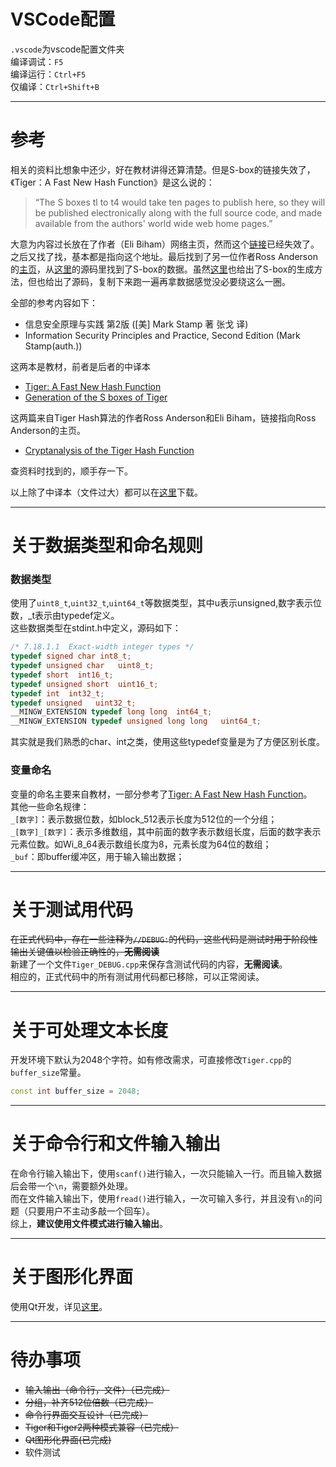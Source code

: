 # VSCode配置

`.vscode`为vscode配置文件夹  
编译调试：`F5`  
编译运行：`Ctrl+F5`  
仅编译：`Ctrl+Shift+B`

---
# 参考

相关的资料比想象中还少，好在教材讲得还算清楚。但是S-box的链接失效了，《Tiger：A Fast New Hash Function》是这么说的：

> “The S boxes tl to t4 would take ten pages to publish here, so they will be published electronically along with the full source code, and made available from the authors' world wide web home pages.”

大意为内容过长放在了作者（Eli Biham）网络主页，然而这个[链接](https://www.cs.technion.ac.il/'biham/)已经失效了。
之后又找了找，基本都是指向这个地址。最后找到了另一位作者Ross Anderson的[主页](https://www.cl.cam.ac.uk/~rja14/)，从[这里](https://www.cl.cam.ac.uk/~rja14/Papers/tiger-src.tar.gz)的源码里找到了S-box的数据。虽然[这里](https://www.cl.cam.ac.uk/~rja14/Papers/tigersb.pdf)也给出了S-box的生成方法，但也给出了源码，复制下来跑一遍再拿数据感觉没必要绕这么一圈。

全部的参考内容如下：

* 信息安全原理与实践 第2版 ([美] Mark Stamp 著 张戈 译)
* Information Security Principles and Practice, Second Edition (Mark Stamp(auth.))

这两本是教材，前者是后者的中译本

* [Tiger: A Fast New Hash Function](https://www.cl.cam.ac.uk/~rja14/Papers/tiger.pdf)
* [Generation of the S boxes of Tiger](https://www.cl.cam.ac.uk/~rja14/Papers/tigersb.pdf)

这两篇来自Tiger Hash算法的作者Ross Anderson和Eli Biham，链接指向Ross Anderson的主页。

* [Cryptanalysis of the Tiger Hash Function](https://iacr.org/archive/asiacrypt2007/48330539/48330539.pdf)

查资料时找到的，顺手存一下。

以上除了中译本（文件过大）都可以在[这里](https://github.com/Jinvic/IS_experiment/tree/main/referance)下载。

---
# 关于数据类型和命名规则
### 数据类型
使用了`uint8_t`,`uint32_t`,`uint64_t`等数据类型，其中u表示unsigned,数字表示位数，_t表示由typedef定义。  
这些数据类型在stdint.h中定义，源码如下：
```C
/* 7.18.1.1  Exact-width integer types */
typedef signed char int8_t;
typedef unsigned char   uint8_t;
typedef short  int16_t;
typedef unsigned short  uint16_t;
typedef int  int32_t;
typedef unsigned   uint32_t;
__MINGW_EXTENSION typedef long long  int64_t;
__MINGW_EXTENSION typedef unsigned long long   uint64_t;
```
其实就是我们熟悉的char、int之类，使用这些typedef变量是为了方便区别长度。

### 变量命名
变量的命名主要来自教材，一部分参考了[Tiger: A Fast New Hash Function](https://www.cl.cam.ac.uk/~rja14/Papers/tiger.pdf)。  
其他一些命名规律：  
`_[数字]`：表示数据位数，如block_512表示长度为512位的一个分组；  
`_[数字]_[数字]`：表示多维数组，其中前面的数字表示数组长度，后面的数字表示元素位数。如Wi_8_64表示数组长度为8，元素长度为64位的数组；  
`_buf`：即buffer缓冲区，用于输入输出数据；  

---
# 关于测试用代码
~~在正式代码中，存在一些注释为`//DEBUG:`的代码，这些代码是测试时用于阶段性输出关键值以检验正确性的，**无需阅读**~~  
新建了一个文件`Tiger_DEBUG.cpp`来保存含测试代码的内容，**无需阅读**。    
相应的，正式代码中的所有测试用代码都已移除，可以正常阅读。

---
# 关于可处理文本长度
开发环境下默认为2048个字符。如有修改需求，可直接修改`Tiger.cpp`的`buffer_size`常量。  
``` C++
const int buffer_size = 2048;
```

---
# 关于命令行和文件输入输出
在命令行输入输出下，使用`scanf()`进行输入，一次只能输入一行。而且输入数据后会带一个`\n`，需要额外处理。  
而在文件输入输出下，使用`fread()`进行输入，一次可输入多行，并且没有`\n`的问题（只要用户不主动多敲一个回车）。    
综上，**建议使用文件模式进行输入输出**。

---
# 关于图形化界面
使用Qt开发，详见[这里](https://github.com/Jinvic/IS_experiment/tree/main/Tiger%20Hash/Qt)。

---
# 待办事项
* ~~输入输出（命令行，文件）（已完成）~~
* ~~分组，补齐512位倍数（已完成）~~
* ~~命令行界面交互设计（已完成）~~
* ~~Tiger和Tiger2两种模式兼容（已完成）~~
* ~~Qt图形化界面(已完成)~~
* 软件测试
